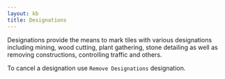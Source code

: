 ```yaml
---
layout: kb
title: Designations
---
```


Designations provide the means to mark tiles with various designations including mining, wood cutting, plant gathering, stone detailing as well as removing constructions, controlling traffic and others.

To cancel a designation use `Remove Designations` designation.

<!-- [Labor](labors.html) requirements:

Mining: Mine, Channel, Remove Up Stairs/Ramps, Upward Stairway, Downward Stairway, Up/Down Stairway, Upward Ramp

Wood cutting: Chop Down Trees

#### Available Designations

**Mine** - Mark tiles to be mined out, removing stone/soil walls and leaving stone/soil floors. May leave stone/ore/gems. (req. Mining labor)

**Channel** - Mark tiles to be channeled out, removing the stone/soil wall on that tile, the floor, and replacing the stone/soil floor below with a ramp. May leave stone/ore/gem. (req. Mining labor)

**Remove Up Stairs/Ramps** - Mark tiles to remove natural ramps and dug ramps/stairs. (req. Mining labor)

**Upward Stairway** - Mark walls to be dug out and replaced with upward stairs. (req. Mining labor)

**Downward Stairway** - Mark walls or floors to be dug out and replaced with downard stairs. (req. Mining labor)

**Up/Down Stairway** - Mark walls to be dug out and replaced with upward/downward stairs. (req. Mining labor)

**Upward Ramp** - Mark walls to be dug out and replaced with upward ramps. (req. Mining labor)

**Chop Down Trees** - Mark Trees to be chopped down. (req. Wood cutting labor)

**Gather Plants** - Mark Shrubs to be gathered. (req. Plant gathering labor)

**Smooth Stone** - Mark stone walls to be smoothed.  (req. Stone detailing labor)

**Engrave Stone** - Mark smoothed walls to be engraved.  (req. Stone detailing labor)

**Carve Fortifications** - Mark smoothed walls to have fortifications carved.  (req. Stone detailing labor)

**Carve Track** - Mark stone walls to be turned into track for minecarts. (req. Stone detailing labor)

**Toggle Engravings** - Mark tiles to display/hide engravings.

**Toggle Marker** - Unsuspend/Suspend a designation.

**Remove Designation** - Remove all designation markings.

**Remove Construction** - Mark constructions to be removed

* Bulk designation of items
** Reclaim Items/Buildings - Mark area of objects to be Reclaim|claimed.
** Forbid Items/Buildings - Mark area of objects to be forbidden.
** Melt Items - Mark area of objects to be melted.
** Remove Melt - Remove melt  marking from area.
** Dump Items - Mark area of objects to be dumped.
** Remove Dump - Remove dump marking from area.
** Hide Items/Buildings - Mark area of objects to be Hide Items or Buildings|hidden.
** Unhide Items/Buildings - Remove Hide Items or Buildings|hide marking from area.

* Set Traffic|Traffic Areas ({{K|o}}) - Traffic area values determine where dwarves will travel.  Large values for cost mean that dwarves will avoid that area if at all possible; smaller costs mean they will prefer that path even if it is longer than “normal”.
** High Traffic Area - Mark areas with the “cost” listed in “High Traffic Cost”
** Normal Traffic Area - Mark areas with the “cost” listed in “Normal Traffic Cost”
** Low Traffic Area - Mark areas with the “cost” listed in “Low Traffic Cost”
** Restricted Traffic Area - Mark areas with the “cost” listed in “Restricted Traffic Cost”

-->